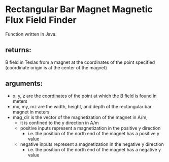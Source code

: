 # Rectangular Bar Magnet Magnetic Flux Field Finder

Function written in Java.

## returns:
B field in Teslas from a magnet at the coordinates of the point specified (coordinate origin is at the center of the magnet)

## arguments:<br />
- x, y, z are the coordinates of the point at which the B field is found in meters<br />
- mx, my, mz are the width, height, and depth of the rectangular bar magnet in meters<br />
- mag_dir is the vector of the magnetization of the magnet in A/m,<br />
  * it is confined to the y direction in A/m<br />
  * positive inputs represent a magnetization in the positive y direction<br />
    * i.e. the position of the north end of the magnet has a positive y value<br />
  * negative inputs represent a magnetization in the negative y direction<br />
    * i.e. the position of the north end of the magnet has a negative y value<br />
